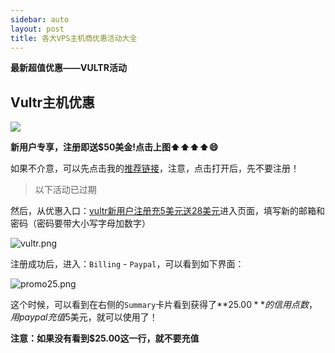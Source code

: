 ```yaml
---
sidebar: auto
layout: post
title: 各大VPS主机商优惠活动大全
---
```


**最新超值优惠——VULTR活动**

## Vultr主机优惠

<!-- <a href=https://www.vultr.com/?ref=7782144-4F""><img src="https://www.vultr.com/media/banner_3.png" width="300" height="250"></a> -->

[![](https://www.vultr.com/media/banner_3.png)](https://www.vultr.com/?ref=7782144-4F)

**新用户专享，注册即送$50美金!点击上图⬆️️️️️️️⬆️⬆️⬆️😄**

如果不介意，可以先点击我的[推荐链接](https://www.vultr.com/?ref=7368831)，注意，点击打开后，先不要注册！

> 以下活动已过期

然后，从优惠入口：[vultr新用户注册充5美元送28美元](https://www.vultr.com/promo25b?service=promo25b&ref=7368831)进入页面，填写新的邮箱和密码（密码要带大小写字母加数字）

![vultr.png](https://i.loli.net/2018/04/02/5ac1be4b9be88.png)

注册成功后，进入：`Billing` - `Paypal`，可以看到如下界面：

![promo25.png](https://i.loli.net/2018/04/02/5ac1c4e16e408.png)

这个时候，可以看到在右侧的`Summary`卡片看到获得了**$25.00**的信用点数，用paypal充值$5美元，就可以使用了！

**注意：如果没有看到$25.00这一行，就不要充值**

